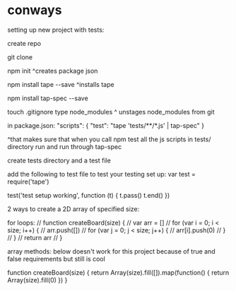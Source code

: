 # conways

setting up new project with tests:

create repo

git clone

npm init
^creates package json


npm install tape --save
^installs tape

npm install tap-spec --save

touch .gitignore
type node_modules
^ unstages node_modules from git

in package.json:
"scripts": {
   "test": "tape 'tests/**/*.js' | tap-spec"
 }

 ^that makes sure that when you call npm test all the js scripts in tests/ directory run and run through tap-spec

create tests directory and a test file

add the following to test file to test your testing set up:
var test = require('tape')

test('test setup working', function (t) {
  t.pass()
  t.end()
})


2 ways to create a 2D array of specified size:

for loops:
// function createBoard(size) {
//     var arr = []
//     for (var i = 0; i < size; i++) {
//       arr.push([])
//       for (var j = 0; j < size; j++) {
//         arr[i].push(0)
//       }
//     }
//     return arr
// }

array methods:
below doesn't work for this project because of true and false requirements but still is cool

function createBoard(size) {
    return Array(size).fill([]).map(function() {
        return Array(size).fill(0)
    })
}
